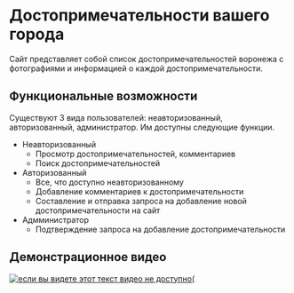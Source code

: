 
# Достопримечательности вашего города
Сайт представляет собой список достопримечательностей воронежа с фотографиями и информацией о каждой достопримечательности.

## Функциональные возможности
Существуют 3 вида пользователей: неавторизованный, авторизованный, администратор. Им доступны следующие функции.
- Неавторизованный
    * Просмотр достопримечательностей, комментариев
    * Поиск достопримечательностей
- Авторизованный
    * Все, что доступно неавторизованному
    * Добавление комментариев к достопримечательности
    * Составление и отправка запроса на добавление новой достопримечательности на сайт
- Адмминистратор
    * Подтверждение запроса на добавление достопримечательности
    
## Демонстрационное видео
[![если вы видете этот текст видео не доступно(](https://img.youtube.com/vi/-3AxnCiWLd0/0.jpg)](https://youtu.be/-3AxnCiWLd0)
